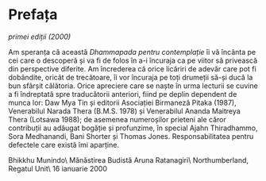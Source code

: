 Prefața
=======
*primei ediții (2000)*

Am speranța că această *Dhammapada pentru contemplație* îi vă încânta pe cei care o descoperă și va fi de folos în a-i încuraja ca pe viitor să privească din perspective diferite. Am încrederea că orice licăriri de adevăr care pot fi dobândite, oricât de trecătoare, îi vor încuraja pe toți drumeții să-și ducă la bun sfârșit călătoria.
Orice apreciere care se naște în urma lecturii se cuvine a fi îndreptată spre traducătorii anteriori, fiind pe deplin dependent de munca lor: Daw Mya Tin și editorii Asociației Birmaneză Pitaka (1987), Venerabilul Narada Thera (B.M.S. 1978) și Venerabilul Ananda Maitreya Thera (Lotsawa 1988); de asemenea numeroșilor prieteni ale căror contribuții au adăugat bogăție și profunzime, în special Ajahn Thiradhammo, Sora Medhanandi, Bani Shorter și Thomas Jones.
Responsabilitatea pentru defectele care există îmi aparține.

Bhikkhu Munindo\\
Mănăstirea Budistă Aruna Ratanagiri\\
Northumberland, Regatul Unit\\
16 ianuarie 2000
